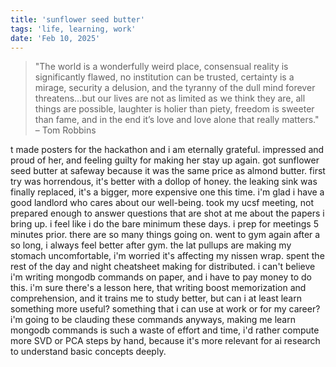```yaml
---
title: 'sunflower seed butter'
tags: 'life, learning, work'
date: 'Feb 10, 2025'
---
```


> "The world is a wonderfully weird place, consensual reality is significantly flawed, no institution can be trusted, certainty is a mirage, security a delusion, and the tyranny of the dull mind forever threatens…but our lives are not as limited as we think they are, all things are possible, laughter is holier than piety, freedom is sweeter than fame, and in the end it’s love and love alone that really matters." – Tom Robbins

t made posters for the hackathon and i am eternally grateful. impressed and proud of her, and feeling guilty for making her stay up again. got sunflower seed butter at safeway because it was the same price as almond butter. first try was horrendous, it's better with a dollop of honey. the leaking sink was finally replaced, it's a bigger, more expensive one this time. i'm glad i have a good landlord who cares about our well-being. took my ucsf meeting, not prepared enough to answer questions that are shot at me about the papers i bring up. i feel like i do the bare minimum these days. i prep for meetings 5 minutes prior. there are so many things going on. went to gym again after a so long, i always feel better after gym. the lat pullups are making my stomach uncomfortable, i'm worried it's affecting my nissen wrap. spent the rest of the day and night cheatsheet making for distributed. i can't believe i'm writing mongodb commands on paper, and i have to pay money to do this. i'm sure there's a lesson here, that writing boost memorization and comprehension, and it trains me to study better, but can i at least learn something more useful? something that i can use at work or for my career? i'm going to be clauding these commands anyways, making me learn mongodb commands is such a waste of effort and time, i'd rather compute more SVD or PCA steps by hand, because it's more relevant for ai research to understand basic concepts deeply.
